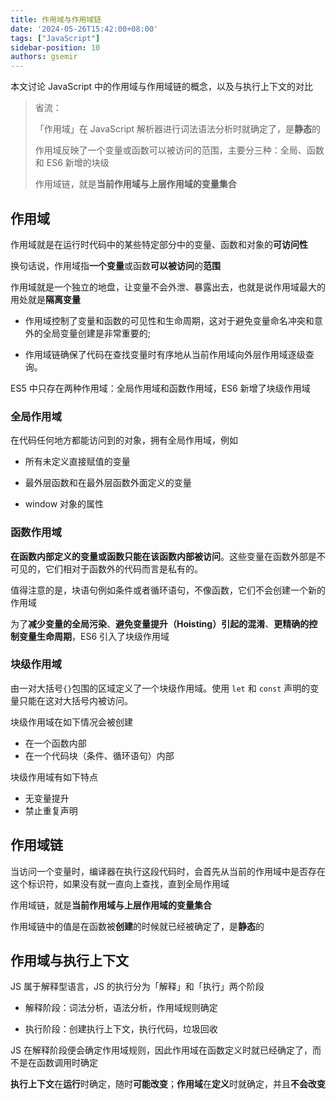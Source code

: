 ```yaml
---
title: 作用域与作用域链
date: '2024-05-26T15:42:00+08:00'
tags: ["JavaScript"]
sidebar-position: 10
authors: gsemir
---
```


本文讨论 JavaScript 中的作用域与作用域链的概念，以及与执行上下文的对比

> 省流：
>
> 「作用域」在 JavaScript 解析器进行词法语法分析时就确定了，是**静态**的
>
> 作用域反映了一个变量或函数可以被访问的范围，主要分三种：全局、函数和 ES6 新增的块级
>
> 作用域链，就是**当前作用域与上层作用域的变量集合**
>

## 作用域

作用域就是在运行时代码中的某些特定部分中的变量、函数和对象的**可访问性**

换句话说，作用域指**一个变量**或函数**可以被访问**的**范围**

作用域就是一个独立的地盘，让变量不会外泄、暴露出去，也就是说作用域最大的用处就是**隔离变量**

- 作用域控制了变量和函数的可见性和生命周期，这对于避免变量命名冲突和意外的全局变量创建是非常重要的;

- 作用域链确保了代码在查找变量时有序地从当前作用域向外层作用域逐级查询。

ES5 中只存在两种作用域：全局作用域和函数作用域，ES6 新增了块级作用域

### 全局作用域

在代码任何地方都能访问到的对象，拥有全局作用域，例如

- 所有未定义直接赋值的变量

- 最外层函数和在最外层函数外面定义的变量

- window 对象的属性

### 函数作用域

**在函数内部定义的变量或函数只能在该函数内部被访问**。这些变量在函数外部是不可见的，它们相对于函数外的代码而言是私有的。

值得注意的是，块语句例如条件或者循环语句，不像函数，它们不会创建一个新的作用域

为了**减少变量的全局污染**、**避免变量提升（Hoisting）引起的混淆**、**更精确的控制变量生命周期**，ES6 引入了块级作用域

### 块级作用域

由一对大括号`{}`包围的区域定义了一个块级作用域。使用 `let` 和 `const` 声明的变量只能在这对大括号内被访问。

块级作用域在如下情况会被创建

- 在一个函数内部
- 在一个代码块（条件、循环语句）内部

块级作用域有如下特点

- 无变量提升
- 禁止重复声明

## 作用域链

当访问一个变量时，编译器在执行这段代码时，会首先从当前的作用域中是否存在这个标识符，如果没有就一直向上查找，直到全局作用域

作用域链，就是**当前作用域与上层作用域的变量集合**

作用域链中的值是在函数被**创建**的时候就已经被确定了，是**静态**的

## 作用域与执行上下文

JS 属于解释型语言，JS 的执行分为「解释」和「执行」两个阶段

- 解释阶段：词法分析，语法分析，作用域规则确定

- 执行阶段：创建执行上下文，执行代码，垃圾回收

JS 在解释阶段便会确定作用域规则，因此作用域在函数定义时就已经确定了，而不是在函数调用时确定

**执行上下文**在**运行**时确定，随时**可能改变**；**作用域**在**定义**时就确定，并且**不会改变**